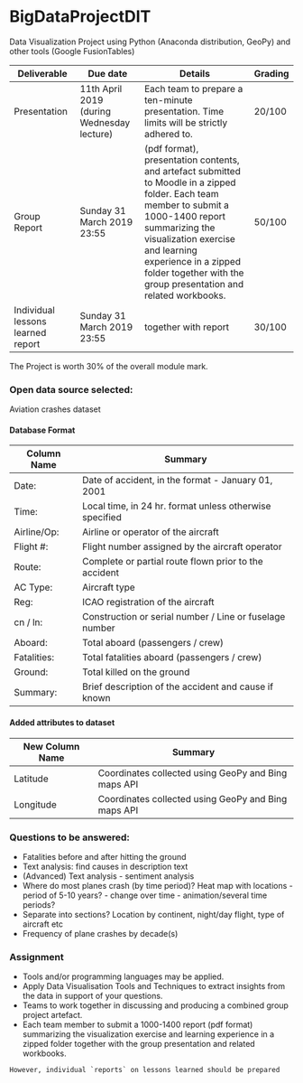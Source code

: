 # BigDataProjectDIT
Data Visualization Project using Python (Anaconda distribution, GeoPy) and other tools (Google FusionTables)

| Deliverable | Due date | Details | Grading |
|-------------|----------|---------|---------|
| Presentation | 11th April 2019 (during Wednesday lecture)| Each team to prepare a ten-minute presentation. Time limits will be strictly adhered to. | 20/100 |
| Group Report |  Sunday 31 March 2019 23:55 | (pdf format), presentation contents, and artefact submitted to Moodle in a zipped folder. Each team member to submit a 1000-1400 report summarizing the visualization exercise and learning experience in a zipped folder together with the group presentation and related workbooks. | 50/100 |
| Individual lessons learned report | Sunday 31 March 2019 23:55 | together with report |30/100 |

The Project is worth 30% of the overall module mark. 

### Open data source selected: 
Aviation crashes dataset
#### Database Format
| Column Name | Summary |
|---------------|------------------------------------------------------|
| Date:         | Date of accident,  in the format - January 01, 2001 |
| Time:         | Local time, in 24 hr. format unless otherwise specified |
| Airline/Op:   | Airline or operator of the aircraft |
| Flight #:     | Flight number assigned by the aircraft operator |
| Route:        | Complete or partial route flown prior to the accident |
| AC Type:      | Aircraft type |
| Reg:          | ICAO registration of the aircraft |
| cn / ln:      | Construction or serial number / Line or fuselage number |
| Aboard:	    | Total aboard (passengers / crew) |
| Fatalities:	| Total fatalities aboard (passengers / crew) |
| Ground:	    | Total killed on the ground |
| Summary:	    | Brief description of the accident and cause if known |

#### Added attributes to dataset
| New Column Name | Summary |
|---------------|------------------------------------------------------|
| Latitude        | Coordinates collected using GeoPy and Bing maps API|
| Longitude       | Coordinates collected using GeoPy and Bing maps API|

### Questions to be answered: 

* Fatalities before and after hitting the ground
* Text analysis: find causes in description text
* (Advanced) Text analysis - sentiment analysis
* Where do most planes crash (by time period)? Heat map with locations - period of 5-10 years? - change over time - animation/several time periods?
* Separate into sections? Location by continent, night/day flight, type of aircraft etc
* Frequency of plane crashes by decade(s)



### Assignment

* Tools and/or programming languages may be applied.
* Apply Data Visualisation Tools and Techniques to extract insights from the data in support of your questions.
* Teams to work together in discussing and producing a combined group project artefact. 
* Each team member to submit a 1000-1400 report (pdf format) summarizing the visualization exercise and learning experience in a zipped folder together with the group presentation and related workbooks.
````
However, individual `reports` on lessons learned should be prepared
````

